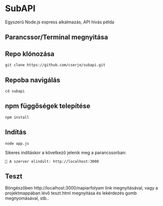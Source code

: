 # SubAPI

Egyszerű Node.js express alkalmazás, API hívás példa

## Parancssor/Terminal megnyitása

## Repo klónozása
```
git clone https://github.com/cserje/subapi.git
```

## Repoba navigálás
```
cd subapi
```

## npm függőségek telepítése
```
npm install
```

## Indítás
```
node app.js
```
Sikeres indításkor a következő jelenik meg a parancssorban:
```
🚀 A szerver elindult: http://localhost:3000
```

## Teszt
Böngészőben http://localhost:3000/napiarfolyam link megnyitásával, vagy a projektmappában lévő teszt.html megnyitása és lekérdezés gomb megnyomásával, stb..
